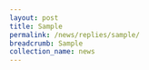 ```yaml
---
layout: post
title: Sample
permalink: /news/replies/sample/
breadcrumb: Sample
collection_name: news
---
```

